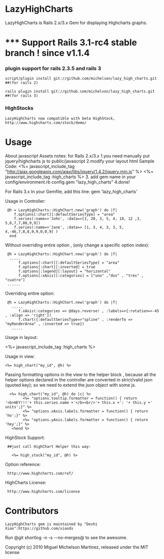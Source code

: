 LazyHighCharts
=======
LazyHighCharts is Rails 2.x/3.x Gem for displaying Highcharts graphs. 
  
*** Support Rails 3.1-rc4 stable branch ! since v1.1.4
=======
### plugin support for rails 2.3.5 and rails 3
  
    script/plugin install git://github.com/michelson/lazy_high_charts.git ##(for rails 2)
  
    rails plugin install git://github.com/michelson/lazy_high_charts.git  ##(for rails 3)

### HighStocks
    LazyHighCharts now compatible with beta HighStock, http://www.highcharts.com/stock/demo/

Usage
=======
 About javascript Assets notes:
 for Rails 2.x/3.x
 1.you need manually put jquery/highcharts js to public/javascript
 2.modify your layout html
 Sample Code:
 <%= javascript_include_tag "http://ajax.googleapis.com/ajax/libs/jquery/1.4.2/jquery.min.js"  %>
 <%= javascript_include_tag :high_charts  %>
 3. add gem name in your config/environment.rb
	config.gem "lazy_high_charts"
 4.done!

 For Rails 3.x
 In your Gemfile, add this line:
	gem 'lazy_high_charts'

 Usage in Controller:
  
     @h = LazyHighCharts::HighChart.new('graph') do |f|
        f.options[:chart][:defaultSeriesType] = "area"
        f.series(:name=>'John', :data=>[3, 20, 3, 5, 4, 10, 12 ,3, 5,6,7,7,80,9,9])
        f.series(:name=>'Jane', :data=> [1, 3, 4, 3, 3, 5, 4,-46,7,8,8,9,9,0,0,9] )
      end
 

  Without overriding entire option , (only change a specific option index):  
 
     @h = LazyHighCharts::HighChart.new('graph') do |f|
      .....
          f.options[:chart][:defaultSeriesType] = "area"
          f.options[:chart][:inverted] = true
          f.options[:legend][:layout] = "horizontal"
          f.options[:xAxis][:categories] = ["uno" ,"dos" , "tres" , "cuatro"]
     ......

  Overriding entire option: 

     @h = LazyHighCharts::HighChart.new('graph') do |f|
       .....
          f.xAxis(:categories => @days.reverse! , :labels=>{:rotation=>-45 , :align => 'right'})
          f.chart({:defaultSeriesType=>"spline" , :renderTo => "myRenderArea" , :inverted => true})
       .....


  Usage in layout:
      
  <%= javascript_include_tag :high_charts %>
      
  Usage in view:
  
    <%= high_chart("my_id", @h) %>
    
  Passing formatting options in the view to the helper block , because all the helper options declared in the controller are converted in strict/valid json (quoted key);  so we need to extend the json object with some js.
  
      <%= high_chart("my_id", @h) do |c| %>
         	<%= "options.tooltip.formatter = function() { return '<b>HEY!!!'+ this.series.name +'</b><br/>'+ this.x +': '+ this.y +' units';}" %>
         	<%= "options.xAxis.labels.formatter = function() { return 'ho';}" %>
         	<%= "options.yAxis.labels.formatter = function() { return 'hey';}" %>
       <%end %> 

   HighStock Support:

     ##just call HighChart Helper this way:

       <%= high_stock("my_id", @h) %>

  Option reference:

     http://www.highcharts.com/ref/

  HighCharts License:
  
     http://www.highcharts.com/license

    
Contributors
=======
	LazyHighCharts gem is maintained by "Deshi Xiao":https://github.com/xiaods
  Run @git shortlog -n -s --no-merges@  to see the awesome.

Copyright (c) 2010 Miguel Michelson Martinez, released under the MIT license

